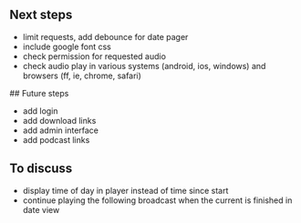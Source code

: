 ## Next steps

* limit requests, add debounce for date pager
* include google font css
* check permission for requested audio
* check audio play in various systems (android, ios, windows) and browsers (ff, ie, chrome, safari)

## Future steps

* add login
* add download links
* add admin interface
* add podcast links

## To discuss

* display time of day in player instead of time since start
* continue playing the following broadcast when the current is finished in date view
